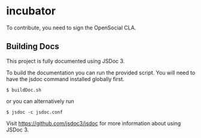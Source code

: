 incubator
=========
To contribute, you need to sign the OpenSocial CLA.

## Building Docs
This project is fully documented using JSDoc 3.

To build the documentation you can run the provided script.  You will need to have
the jsdoc command installed globally first.

    $ buildDoc.sh

or you can alternatively run

    $ jsdoc -c jsdoc.conf

Visit https://github.com/jsdoc3/jsdoc for more information about using JSDoc 3.
